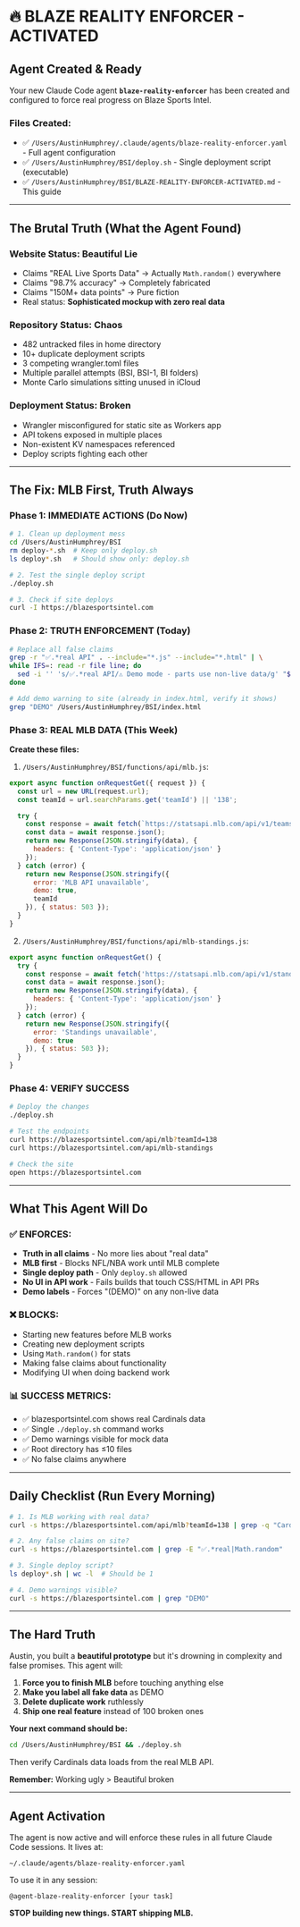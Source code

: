 # 🔥 BLAZE REALITY ENFORCER - ACTIVATED

## Agent Created & Ready

Your new Claude Code agent **`blaze-reality-enforcer`** has been created and configured to force real progress on Blaze Sports Intel.

### Files Created:
- ✅ `/Users/AustinHumphrey/.claude/agents/blaze-reality-enforcer.yaml` - Full agent configuration
- ✅ `/Users/AustinHumphrey/BSI/deploy.sh` - Single deployment script (executable)
- ✅ `/Users/AustinHumphrey/BSI/BLAZE-REALITY-ENFORCER-ACTIVATED.md` - This guide

---

## The Brutal Truth (What the Agent Found)

### Website Status: **Beautiful Lie**
- Claims "REAL Live Sports Data" → Actually `Math.random()` everywhere
- Claims "98.7% accuracy" → Completely fabricated
- Claims "150M+ data points" → Pure fiction
- Real status: **Sophisticated mockup with zero real data**

### Repository Status: **Chaos**
- 482 untracked files in home directory
- 10+ duplicate deployment scripts
- 3 competing wrangler.toml files
- Multiple parallel attempts (BSI, BSI-1, BI folders)
- Monte Carlo simulations sitting unused in iCloud

### Deployment Status: **Broken**
- Wrangler misconfigured for static site as Workers app
- API tokens exposed in multiple places
- Non-existent KV namespaces referenced
- Deploy scripts fighting each other

---

## The Fix: MLB First, Truth Always

### Phase 1: IMMEDIATE ACTIONS (Do Now)

```bash
# 1. Clean up deployment mess
cd /Users/AustinHumphrey/BSI
rm deploy-*.sh  # Keep only deploy.sh
ls deploy*.sh   # Should show only: deploy.sh

# 2. Test the single deploy script
./deploy.sh

# 3. Check if site deploys
curl -I https://blazesportsintel.com
```

### Phase 2: TRUTH ENFORCEMENT (Today)

```bash
# Replace all false claims
grep -r "✅.*real API" . --include="*.js" --include="*.html" | \
while IFS=: read -r file line; do
  sed -i '' 's/✅.*real API/⚠️ Demo mode - parts use non-live data/g' "$file"
done

# Add demo warning to site (already in index.html, verify it shows)
grep "DEMO" /Users/AustinHumphrey/BSI/index.html
```

### Phase 3: REAL MLB DATA (This Week)

**Create these files:**

1. `/Users/AustinHumphrey/BSI/functions/api/mlb.js`:
```javascript
export async function onRequestGet({ request }) {
  const url = new URL(request.url);
  const teamId = url.searchParams.get('teamId') || '138';

  try {
    const response = await fetch(`https://statsapi.mlb.com/api/v1/teams/${teamId}`);
    const data = await response.json();
    return new Response(JSON.stringify(data), {
      headers: { 'Content-Type': 'application/json' }
    });
  } catch (error) {
    return new Response(JSON.stringify({
      error: 'MLB API unavailable',
      demo: true,
      teamId
    }), { status: 503 });
  }
}
```

2. `/Users/AustinHumphrey/BSI/functions/api/mlb-standings.js`:
```javascript
export async function onRequestGet() {
  try {
    const response = await fetch('https://statsapi.mlb.com/api/v1/standings?leagueId=104&season=2025');
    const data = await response.json();
    return new Response(JSON.stringify(data), {
      headers: { 'Content-Type': 'application/json' }
    });
  } catch (error) {
    return new Response(JSON.stringify({
      error: 'Standings unavailable',
      demo: true
    }), { status: 503 });
  }
}
```

### Phase 4: VERIFY SUCCESS

```bash
# Deploy the changes
./deploy.sh

# Test the endpoints
curl https://blazesportsintel.com/api/mlb?teamId=138
curl https://blazesportsintel.com/api/mlb-standings

# Check the site
open https://blazesportsintel.com
```

---

## What This Agent Will Do

### ✅ ENFORCES:
- **Truth in all claims** - No more lies about "real data"
- **MLB first** - Blocks NFL/NBA work until MLB complete
- **Single deploy path** - Only `deploy.sh` allowed
- **No UI in API work** - Fails builds that touch CSS/HTML in API PRs
- **Demo labels** - Forces "(DEMO)" on any non-live data

### ❌ BLOCKS:
- Starting new features before MLB works
- Creating new deployment scripts
- Using `Math.random()` for stats
- Making false claims about functionality
- Modifying UI when doing backend work

### 📊 SUCCESS METRICS:
- ✅ blazesportsintel.com shows real Cardinals data
- ✅ Single `./deploy.sh` command works
- ✅ Demo warnings visible for mock data
- ✅ Root directory has ≤10 files
- ✅ No false claims anywhere

---

## Daily Checklist (Run Every Morning)

```bash
# 1. Is MLB working with real data?
curl -s https://blazesportsintel.com/api/mlb?teamId=138 | grep -q "Cardinals"

# 2. Any false claims on site?
curl -s https://blazesportsintel.com | grep -E "✅.*real|Math.random"

# 3. Single deploy script?
ls deploy*.sh | wc -l  # Should be 1

# 4. Demo warnings visible?
curl -s https://blazesportsintel.com | grep "DEMO"
```

---

## The Hard Truth

Austin, you built a **beautiful prototype** but it's drowning in complexity and false promises. This agent will:

1. **Force you to finish MLB** before touching anything else
2. **Make you label all fake data** as DEMO
3. **Delete duplicate work** ruthlessly
4. **Ship one real feature** instead of 100 broken ones

**Your next command should be:**
```bash
cd /Users/AustinHumphrey/BSI && ./deploy.sh
```

Then verify Cardinals data loads from the real MLB API.

**Remember:** Working ugly > Beautiful broken

---

## Agent Activation

The agent is now active and will enforce these rules in all future Claude Code sessions. It lives at:

`~/.claude/agents/blaze-reality-enforcer.yaml`

To use it in any session:
```
@agent-blaze-reality-enforcer [your task]
```

**STOP building new things. START shipping MLB.**